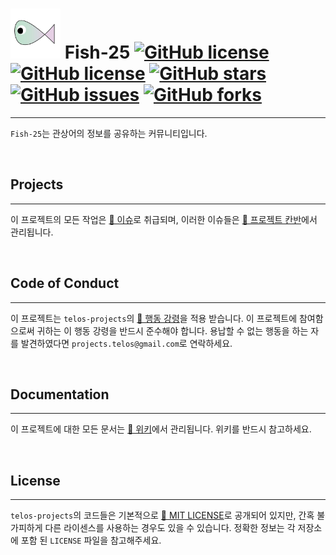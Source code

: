 # <img src="docs/FISH_25.png" width="80" height="80"> Fish-25 [![GitHub license](https://img.shields.io/badge/gitmoji-%20😜%20😍-FFDD67.svg?style=flat-square)](https://gitmoji.dev/) [![GitHub license](https://img.shields.io/github/license/telos-projects/fish-25)](https://github.com/telos-projects/fish-25) [![GitHub stars](https://img.shields.io/github/stars/telos-projects/fish-25)](https://github.com/telos-projects/fish-25/stargazers) [![GitHub issues](https://img.shields.io/github/issues/telos-projects/fish-25)](https://github.com/telos-projects/fish-25/issues) [![GitHub forks](https://img.shields.io/github/forks/telos-projects/fish-25)](https://github.com/telos-projects/fish-25/network)

---

`Fish-25`는 관상어의 정보를 공유하는 커뮤니티입니다.

<br />

## Projects

---

이 프로젝트의 모든 작업은 [🔰 이슈](https://github.com/telos-projects/fish-25/issues)로 취급되며, 이러한 이슈들은 [📖 프로젝트 칸반](https://github.com/telos-projects/fish-25/projects/1)에서 관리됩니다.

<br />

## Code of Conduct

---

이 프로젝트는 `telos-projects`의 [📜 행동 강령](docs/CODE_OF_CONDUCT.adoc)을 적용 받습니다. 이 프로젝트에 참여함으로써 귀하는 이 행동 강령을 반드시 준수해야 합니다. 용납할 수 없는 행동을 하는 자를 발견하였다면 `projects.telos@gmail.com`로 연락하세요.

<br />

## Documentation

---

이 프로젝트에 대한 모든 문서는 [📜 위키](https://github.com/telos-projects/fish-25/wiki)에서 관리됩니다. 위키를 반드시 참고하세요.

<br />

## License

---

`telos-projects`의 코드들은 기본적으로 [📜 MIT LICENSE](https://opensource.org/licenses/MIT)로 공개되어 있지만, 간혹 불가피하게 다른 라이센스를 사용하는 경우도 있을 수 있습니다. 정확한 정보는 각 저장소에 포함 된 `LICENSE` 파일을 참고해주세요.

<br />
